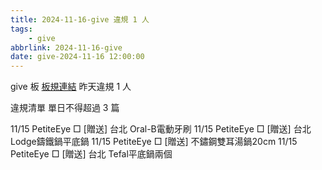 ```yaml
---
title: 2024-11-16-give 違規 1 人
tags:
    - give
abbrlink: 2024-11-16-give
date: give-2024-11-16 12:00:00
---
```

give 板 [板規連結](https://www.ptt.cc/bbs/give/M.1612495900.A.C32.html)
昨天違規 1 人
<!-- more -->

違規清單
單日不得超過 3 篇

11/15 PetiteEye □ [贈送] 台北 Oral-B電動牙刷
11/15 PetiteEye □ [贈送] 台北 Lodge鑄鐵鍋平底鍋
11/15 PetiteEye □ [贈送] 不鏽鋼雙耳湯鍋20cm
11/15 PetiteEye □ [贈送] 台北 Tefal平底鍋兩個